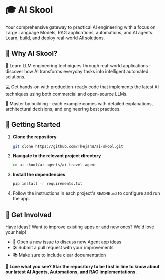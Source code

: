 # 🎓 AI Skool 

Your comprehensive gateway to practical AI engineering with a focus on Large Language Models, RAG applications, automations, and AI agents. Learn, build, and deploy real-world AI solutions.

## 🤔 Why AI Skool?

🚀 Learn LLM engineering techniques through real-world applications - discover how AI transforms everyday tasks into intelligent automated solutions.

💻 Get hands-on with production-ready code that implements the latest AI techniques using both commercial and open-source LLMs.

🔧 Master by building - each example comes with detailed explanations, architectural decisions, and engineering best practices.

## 🚀 Getting Started

1. **Clone the repository** 

    ```bash 
    git clone https://github.com/ThejanW/ai-skool.git 
    ```

2. **Navigate to the relevant project directory**

    ```bash 
    cd ai-skool/ai-agents/ai-travel-agent
    ```

3. **Install the dependencies**

    ```bash
    pip install -r requirements.txt
    ```

4. Follow the instructions in each project's `README.md` to configure and run the app.

## 🤝 Get Involved

Have ideas? Want to improve existing apps or add new ones? We'd love your help!

- 🎯 Open a [new issue](https://github.com/ThejanW/ai-skool/issues) to discuss new Agent app ideas
- 🛠️ Submit a pull request with your improvements
- 📚 Make sure to include clear documentation

🌟 **Love what you see? Star the repository to be first in line to know about our latest AI Agents, Automations, and RAG implementations.**
